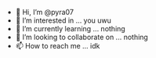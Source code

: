 - 👋 Hi, I’m @pyra07
- 👀 I’m interested in ... you uwu
- 🌱 I’m currently learning ... nothing
- 💞️ I’m looking to collaborate on ... nothing
- 📫 How to reach me ... idk

<!---
pyra07/pyra07 is a ✨ special ✨ repository because its `README.md` (this file) appears on your GitHub profile.
You can click the Preview link to take a look at your changes.
--->
